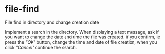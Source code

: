 # file-find
File find in directory and change creation date

Implement a search in the directory. When displaying a text message, ask if you want to change the date and time the file was created. If you confirm, ie press the *"OK"* button, change the time and date of file creation, when you click *"Cancel"* continue the search.
